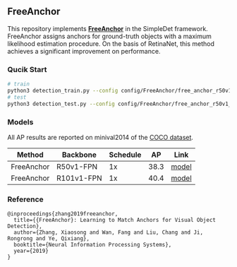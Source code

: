 ## FreeAnchor

This repository implements [**FreeAnchor**](https://arxiv.org/abs/1909.02466) in the SimpleDet framework.
FreeAnchor assigns anchors for ground-truth objects with a maximum likelihood estimation procedure. On the basis of RetinaNet, this method achieves a significant improvement on performance.

### Qucik Start
```bash
# train
python3 detection_train.py --config config/FreeAnchor/free_anchor_r50v1_fpn_1x.py
# test
python3 detection_test.py --config config/FreeAnchor/free_anchor_r50v1_fpn_1x.py
```

### Models
All AP results are reported on minival2014 of the [COCO dataset](http://cocodataset.org).

|Method|Backbone|Schedule|AP|Link|
|------|--------|--------|--|----|
|FreeAnchor|R50v1-FPN|1x|38.3|[model](https://drive.google.com/open?id=1k043sSZa-sa6qeHuDG21OFOrze1SF364)|
|FreeAnchor|R101v1-FPN|1x|40.4|[model](https://drive.google.com/open?id=1Rki-hZFsuMHleYJpoXFJQMplCFxkDfW-)|

### Reference
```
@inproceedings{zhang2019freeanchor,
  title={{FreeAnchor}: Learning to Match Anchors for Visual Object Detection},
  author={Zhang, Xiaosong and Wan, Fang and Liu, Chang and Ji, Rongrong and Ye, Qixiang},
  booktitle={Neural Information Processing Systems},
  year={2019}
}
```
